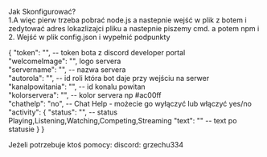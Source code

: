 Jak Skonfigurować?
<br>
1.A więc pierw trzeba pobrać node.js a nastepnie wejść w plik z botem i zedytować adres lokazlizajci pliku a nastepnie piszemy cmd. a potem npm i 
<br>
2. Wejść w plik config.json 
i wypełnić podpunkty 

{
    "token": "", -- token bota z discord developer portal
    <br>
    "welcomeImage": "", logo servera
    <br>
    "servername": "", -- nazwa servera
    <br>
    "autorola": "", -- id roli która bot daje przy wejściu na serwer
    <br>
    "kanalpowitania": "", -- id konalu powitan
    <br>
    "kolorservera": "", -- kolor servera np #ac00ff
    <br>
     "chathelp": "no", -- Chat Help - możecie go wyłączyć lub włączyć yes/no
     <br>
     "activity": {
        "status": "", -- status  Playing,Listening,Watching,Competing,Streaming
        "text": "" -- text po statusie
    }
}
<br>

Jeżeli potrzebuje ktoś pomocy: discord: grzechu334
